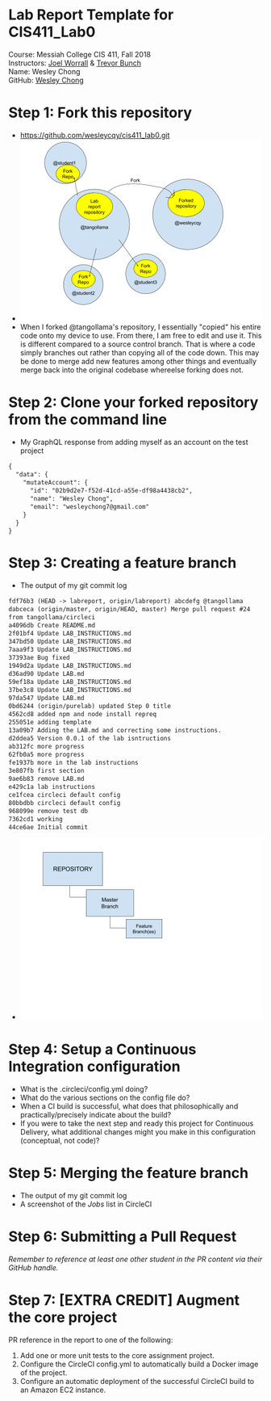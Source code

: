 # Lab Report Template for CIS411_Lab0
Course: Messiah College CIS 411, Fall 2018<br/>
Instructors: [Joel Worrall](https://github.com/tangollama) & [Trevor Bunch](https://github.com/trevordbunch)<br/>
Name: Wesley Chong<br/>
GitHub: [Wesley Chong](https://github.com/wesleycqy)<br/>

# Step 1: Fork this repository
- https://github.com/wesleycqy/cis411_lab0.git
- ![RepositoryRelationships](../assets/RepositoryRelationships.png "RepositoryRelationships")
- When I forked @tangollama's repository, I essentially "copied" his entire code onto my device to use. From there, I am free to edit and use it. This is different compared to a source control branch. That is where a code simply branches out rather than copying all of the code down. This may be done to merge add new features among other things and eventually merge back into the original codebase whereelse forking does not. 


# Step 2: Clone your forked repository from the command line
- My GraphQL response from adding myself as an account on the test project
```
{
  "data": {
    "mutateAccount": {
      "id": "02b9d2e7-f52d-41cd-a55e-df98a4438cb2",
      "name": "Wesley Chong",
      "email": "wesleychong7@gmail.com"
    }
  }
}
```

# Step 3: Creating a feature branch
- The output of my git commit log
```
fdf76b3 (HEAD -> labreport, origin/labreport) abcdefg @tangollama
dabceca (origin/master, origin/HEAD, master) Merge pull request #24 from tangollama/circleci
a4096db Create README.md
2f01bf4 Update LAB_INSTRUCTIONS.md
347bd50 Update LAB_INSTRUCTIONS.md
7aaa9f3 Update LAB_INSTRUCTIONS.md
37393ae Bug fixed
1949d2a Update LAB_INSTRUCTIONS.md
d36ad90 Update LAB.md
59ef18a Update LAB_INSTRUCTIONS.md
37be3c8 Update LAB_INSTRUCTIONS.md
97da547 Update LAB.md
0bd6244 (origin/purelab) updated Step 0 title
4562cd8 added npm and node install repreq
255051e adding template
13a09b7 Adding the LAB.md and correcting some instructions.
d2ddea5 Version 0.0.1 of the lab isntructions
ab312fc more progress
62fb0a5 more progress
fe1937b more in the lab instructions
3e807fb first section
9ae6b83 remove LAB.md
e429c1a lab instructions
ce1fcea circleci default config
80bbdbb circleci default config
968099e remove test db
7362cd1 working
44ce6ae Initial commit
```
- ![MasterFeatureBranch](../assets/MasterFeatureBranch.png "MasterFeatureBranch")

# Step 4: Setup a Continuous Integration configuration
- What is the .circleci/config.yml doing?
- What do the various sections on the config file do?
- When a CI build is successful, what does that philosophically and practically/precisely indicate about the build?
- If you were to take the next step and ready this project for Continuous Delivery, what additional changes might you make in this configuration (conceptual, not code)?

# Step 5: Merging the feature branch
* The output of my git commit log
* A screenshot of the _Jobs_ list in CircleCI

# Step 6: Submitting a Pull Request
_Remember to reference at least one other student in the PR content via their GitHub handle._

# Step 7: [EXTRA CREDIT] Augment the core project
PR reference in the report to one of the following:
1. Add one or more unit tests to the core assignment project. 
2. Configure the CircleCI config.yml to automatically build a Docker image of the project.
3. Configure an automatic deployment of the successful CircleCI build to an Amazon EC2 instance.
